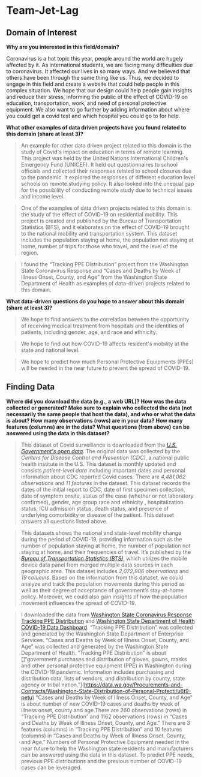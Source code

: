 # Team-Jet-Lag
## Domain of Interest
**Why are you interested in this field/domain?**

Coronavirus is a hot topic this year, people around the world are hugely affected by it. As international students, we are facing many difficulties due to coronavirus. It affected our lives in so many ways. And we believed that others have been through the same thing like us. Thus, we decided to engage in this field and create a website that could help people in this complex situation. We hope that our design could help people gain insights and reduce their stress, informing the public of the effect of COVID-19 on education, transportation, work, and need of personal protective equipment. We also want to go further by adding information about where you could get a covid test and which hospital you could go to for help.



**What other examples of data driven projects have you found related to this domain (share at least 3)?**

>An example for other data driven project related to this domain is the study of Covid's impact on education in terms of remote learning. This project was held by the United Nations International Children's Emergency Fund (UNICEF). It held out questionnaires to school officials and collected their responses related to school closures due to the pandemic. It explored the responses of different education level schools on remote studying policy. It also looked into the unequal gap for the possibility of conducting remote study due to technical issues and income level.

>One of the examples of data driven projects related to this domain is the study of the effect of COVID-19 on residential mobility. This project is created and published by the Bureau of Transportation Statistics (BTS), and it elaborates on the effect of COVID-19 brought to the national mobility and transportation system. This dataset includes the population staying at home, the population not staying at home, number of trips for those who travel, and the level of the region.

>I found the “Tracking PPE Distribution” project from the Washington State Coronavirus Response and “Cases and Deaths by Week of Illness Onset, County, and Age” from the Washington State Department of Health as examples of data-driven projects related to this domain.

**What data-driven questions do you hope to answer about this domain (share at least 3)?**

> We hope to find answers to the correlation between the opportunity of receiving medical treatment from hospitals and the identities of patients, including gender, age, and race and ethnicity.

>We hope to find out how COVID-19 affects resident's mobility at the state and national level.

>We hope to predict how much Personal Protective Equipments (PPEs) will be needed in the near future to prevent the spread of COVID-19.

## Finding Data
**Where did you download the data (e.g., a web URL)?
How was the data collected or generated? Make sure to explain who collected the data (not necessarily the same people that host the data), and who or what the data is about?
How many observations (rows) are in your data?
How many features (columns) are in the data?
What questions (from above) can be answered using the data in this dataset?**

> This dataset of Covid surveillance is downloaded from the [_U.S. Government's open data_]("https://catalog.data.gov/dataset/covid-19-case-surveillance-public-use-data"). The original data was collected by the _Centers for Disease Control and Prevention (CDC)_, a national public health institute in the U.S. This dataset is monthly updated and consists _patient-level data_ including important dates and personal information about CDC reported Covid cases. There are _4,481,062 observations_ and _11 features_ in the dataset. This dataset records the dates of the initial report to CDC, date of first specimen collection, date of symptom onsite, status of the case (whether or not laboratory confirmed), gender, age group race and ethnicity , hospitalization status, ICU admission status, death status, and presence of underlying comorbidity or disease of the patient. This dataset answers all questions listed above.

>This datasets shows the national and state-level mobility change during the period of COVID-19, providing information such as the number of population staying at home, the number of population not staying at home, and their frequencies of travel. It’s published by the [_Bureau of Transportation Statistics (BTS)_](https://catalog.data.gov/dataset/trips-by-distance),  which utilizes the mobile device data panel from merged multiple data sources in each geographic area. This dataset includes _2,072,906 observations_ and _19 columns_. Based on the information from this dataset, we could analyze and track the population movements during this period as well as their degree of acceptance of government’s stay-at-home policy. Moreover, we could also gain insights of how the population movement influences the spread of COVID-19.

>I downloaded the data from [Washington State Coronavirus Response Tracking PPE Distribution](https://coronavirus.wa.gov/what-you-need-know/personal-protective-equipment/tracking-ppe-distribution) and [Washington State Department of Health COVID-19 Data Dashboard](https://www.doh.wa.gov/Emergencies/COVID19/DataDashboard). “Tracking PPE Distribution” was collected and generated by the Washington State Department of Enterprise Services. “Cases and Deaths by Week of Illness Onset, County, and Age” was collected and generated by the Washington State Department of Health. “Tracking PPE Distribution” is about []“government purchases and distribution of gloves, gowns, masks and other personal protective equipment (PPE) in Washington during the COVID-19 pandemic. Information includes purchasing and distribution data, lists of vendors, and distribution by county, state agency or tribal nation.”](https://data.wa.gov/Procurements-and-Contracts/Washington-State-Distribution-of-Personal-Protecti/u6t9-petu) “Cases and Deaths by Week of Illness Onset, County, and Age” is about number of new COVID-19 cases and deaths by week of illness onset, county and age.There are 260 observations (rows) in “Tracking PPE Distribution” and 1162 observations (rows) in “Cases and Deaths by Week of Illness Onset, County, and Age.” There are 3 features (columns) in “Tracking PPE Distribution” and 10 features (columns) in “Cases and Deaths by Week of Illness Onset, County, and Age.” Numbers of Personal Protective Equipment needed in the near future to help the Washington state residents and manufacturers can be answered using the data in this dataset. To predict PPE needs, previous PPE distributions and the previous number of COVID-19 cases can be leveraged.
